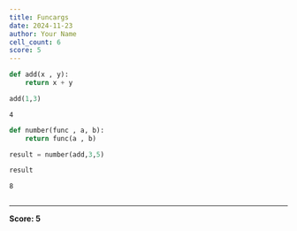 ```yaml
---
title: Funcargs
date: 2024-11-23
author: Your Name
cell_count: 6
score: 5
---
```


```python
def add(x , y):
    return x + y
```


```python
add(1,3)
```




    4




```python
def number(func , a, b):
    return func(a , b)
```


```python
result = number(add,3,5)
```


```python
result
```




    8




```python

```


---
**Score: 5**
